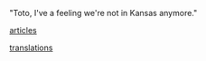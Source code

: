 "Toto, I've a feeling we're not in Kansas anymore."

[articles](./articles)

[translations](./translations)

